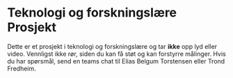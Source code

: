 # Teknologi og forskningslære Prosjekt

Dette er et prosjekt i teknologi og forskningslære og tar **ikke** opp lyd eller video. Vennligst ikke rør, siden du kan få støt og kan forstyrre målinger. Hvis du har spørsmål, send en teams chat til Elias Belgum Torstensen eller Trond Fredheim.
